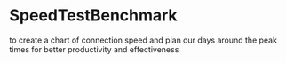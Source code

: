 # SpeedTestBenchmark
to create a chart of connection speed and plan our days around the peak times for better productivity and effectiveness
